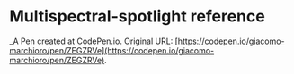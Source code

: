 # Multispectral-spotlight reference
 _A Pen created at CodePen.io. Original URL: [https://codepen.io/giacomo-marchioro/pen/ZEGZRVe](https://codepen.io/giacomo-marchioro/pen/ZEGZRVe).

 